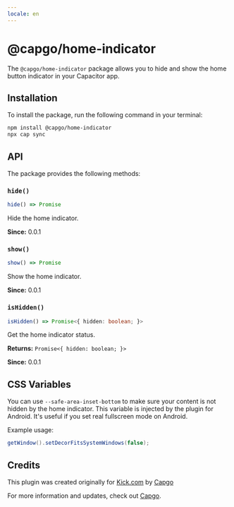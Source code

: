 ```yaml
---
locale: en
---
```

# @capgo/home-indicator

The `@capgo/home-indicator` package allows you to hide and show the home button indicator in your Capacitor app.

## Installation

To install the package, run the following command in your terminal:

```bash
npm install @capgo/home-indicator
npx cap sync
```

## API

The package provides the following methods:

### `hide()`

```typescript
hide() => Promise
```

Hide the home indicator.

**Since:** 0.0.1

### `show()`

```typescript
show() => Promise
```

Show the home indicator.

**Since:** 0.0.1

### `isHidden()`

```typescript
isHidden() => Promise<{ hidden: boolean; }>
```

Get the home indicator status.

**Returns:** `Promise<{ hidden: boolean; }>`

**Since:** 0.0.1

## CSS Variables

You can use `--safe-area-inset-bottom` to make sure your content is not hidden by the home indicator. This variable is injected by the plugin for Android. It's useful if you set real fullscreen mode on Android.

Example usage:

```java
getWindow().setDecorFitsSystemWindows(false);
```

## Credits

This plugin was created originally for [Kick.com](https://kick.com/) by [Capgo](https://capgo.app/)

For more information and updates, check out [Capgo](https://capgo.app/).
